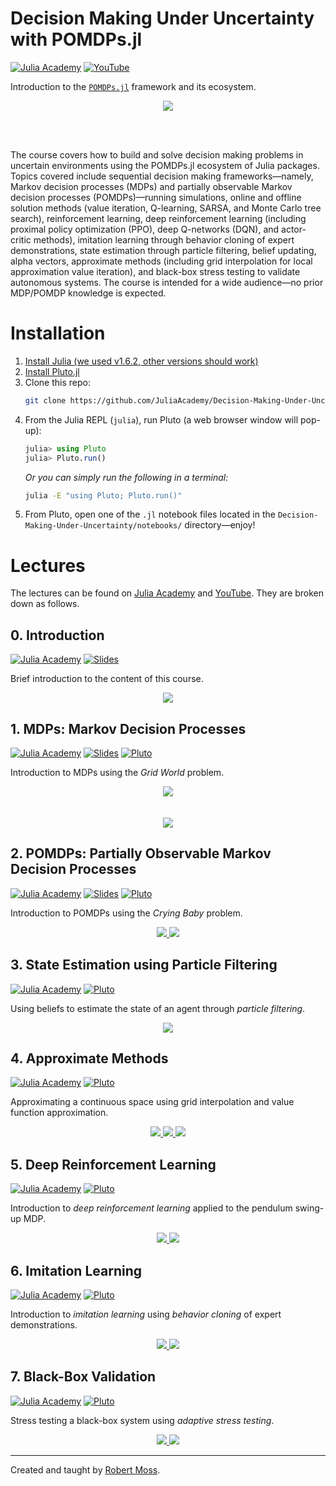 # Decision Making Under Uncertainty with POMDPs.jl

<!-- julia blue 4063D8
julia green 389826
julia purple 9558B2
julia red CB3C33 -->

[![Julia Academy](https://img.shields.io/badge/julia%20academy-POMDPs.jl-4063D8)](https://juliaacademy.com/courses/decision-making-under-uncertainty-with-pomdps-jl)
[![YouTube](https://img.shields.io/badge/youtube-POMDPs.jl-CB3C33)](https://www.youtube.com/playlist?list=PLP8iPy9hna6QPqk4N8eBk0oXzLrLbOtTA)


Introduction to the [`POMDPs.jl`](https://github.com/JuliaPOMDP/POMDPs.jl) framework and its ecosystem.

<kbd>
<p align="center">
  <a href="https://github.com/mossr/julia-tufte-beamer/blob/julia-academy/pomdps.jl/julia-academy-pomdps.pdf">
    <img src="./media/cover.svg"/>
  </a>
</p>
</kbd>

<br/>
<br/>

The course covers how to build and solve decision making problems in uncertain environments using the POMDPs.jl ecosystem of Julia packages. Topics covered include sequential decision making frameworks—namely, Markov decision processes (MDPs) and partially observable Markov decision processes (POMDPs)—running simulations, online and offline solution methods (value iteration, Q-learning, SARSA, and Monte Carlo tree search), reinforcement learning, deep reinforcement learning (including proximal policy optimization (PPO), deep Q-networks (DQN), and actor-critic methods), imitation learning through behavior cloning of expert demonstrations, state estimation through particle filtering, belief updating, alpha vectors, approximate methods (including grid interpolation for local approximation value iteration), and black-box stress testing to validate autonomous systems. The course is intended for a wide audience—no prior MDP/POMDP knowledge is expected.

# Installation
1. [Install Julia (we used v1.6.2, other versions should work)](https://julialang.org/downloads/)
1. [Install Pluto.jl](https://github.com/fonsp/Pluto.jl#installation)
1. Clone this repo:
    ```bash
    git clone https://github.com/JuliaAcademy/Decision-Making-Under-Uncertainty
    ```
1. From the Julia REPL (`julia`), run Pluto (a web browser window will pop-up):
    ```julia
    julia> using Pluto
    julia> Pluto.run()
    ```
    _Or you can simply run the following in a terminal:_
    ```bash
    julia -E "using Pluto; Pluto.run()"
    ```
1. From Pluto, open one of the `.jl` notebook files located in the `Decision-Making-Under-Uncertainty/notebooks/` directory—enjoy!

# Lectures

The lectures can be found on [Julia Academy](https://juliaacademy.com/courses/decision-making-under-uncertainty-with-pomdps-jl) and [YouTube](https://www.youtube.com/playlist?list=PLP8iPy9hna6QPqk4N8eBk0oXzLrLbOtTA). They are broken down as follows.

## 0. Introduction

[![Julia Academy](https://img.shields.io/badge/introduction-lecture-CB3C33)](https://youtu.be/yrC2O7T7aKU?list=PLP8iPy9hna6QPqk4N8eBk0oXzLrLbOtTA)
[![Slides](https://img.shields.io/badge/introduction-slides-9558B2)](https://github.com/mossr/julia-tufte-beamer/blob/julia-academy/pomdps.jl/julia-academy-pomdps-0-intro.pdf)

Brief introduction to the content of this course.

<kbd>
<p align="center">
  <a href="https://github.com/mossr/julia-tufte-beamer/blob/julia-academy/pomdps.jl/julia-academy-pomdps-0-intro.pdf">
    <img src="./media/problems-slide.svg"/>
  </a>
</p>
</kbd>


## 1. MDPs: Markov Decision Processes

[![Julia Academy](https://img.shields.io/badge/MDPs-lecture-CB3C33)](https://youtu.be/uHEjez97BvE?list=PLP8iPy9hna6QPqk4N8eBk0oXzLrLbOtTA)
[![Slides](https://img.shields.io/badge/MDPs-slides-9558B2)](https://github.com/mossr/julia-tufte-beamer/blob/julia-academy/pomdps.jl/julia-academy-pomdps-1-mdps.pdf)
[![Pluto](https://img.shields.io/badge/MDPs-notebook-389826)](https://htmlview.glitch.me/?https://github.com/JuliaAcademy/Decision-Making-Under-Uncertainty/blob/master/html/1-MDPs.jl.html)

Introduction to MDPs using the _Grid World_ problem.

<p align="center">
  <a href="https://htmlview.glitch.me/?https://github.com/JuliaAcademy/Decision-Making-Under-Uncertainty/blob/master/html/1-MDPs.jl.html">
    <img src="./notebooks/gifs/gridworld_vi_γ.gif"/>
    <br/>
    <br/>
    <br/>
    <img src="./media/gridworld-transition.svg"/>
  </a>
</p>


## 2. POMDPs: Partially Observable Markov Decision Processes

[![Julia Academy](https://img.shields.io/badge/POMDPs-lecture-CB3C33)](https://youtu.be/KDFzObtE6cs?list=PLP8iPy9hna6QPqk4N8eBk0oXzLrLbOtTA)
[![Slides](https://img.shields.io/badge/POMDPs-slides-9558B2)](https://github.com/mossr/julia-tufte-beamer/blob/julia-academy/pomdps.jl/julia-academy-pomdps-2-pomdps.pdf)
[![Pluto](https://img.shields.io/badge/POMDPs-notebook-389826)](https://htmlview.glitch.me/?https://github.com/JuliaAcademy/Decision-Making-Under-Uncertainty/blob/master/html/2-POMDPs.jl.html)

Introduction to POMDPs using the _Crying Baby_ problem.

<p align="center">
  <a href="https://htmlview.glitch.me/?https://github.com/JuliaAcademy/Decision-Making-Under-Uncertainty/blob/master/html/2-POMDPs.jl.html">
    <img src="./media/crying-baby.svg"/>
    <img src="./media/alpha-vectors.svg"/>
  </a>
</p>


## 3. State Estimation using Particle Filtering

[![Julia Academy](https://img.shields.io/badge/state%20estimation-lecture-CB3C33)](https://youtu.be/CRNYgxT39bQ?list=PLP8iPy9hna6QPqk4N8eBk0oXzLrLbOtTA)
[![Pluto](https://img.shields.io/badge/state%20estimation-notebook-389826)](https://htmlview.glitch.me/?https://github.com/JuliaAcademy/Decision-Making-Under-Uncertainty/blob/master/html/3-ParticleFilters.jl.html)

Using beliefs to estimate the state of an agent through _particle filtering_.

<p align="center">
  <a href="https://htmlview.glitch.me/?https://github.com/JuliaAcademy/Decision-Making-Under-Uncertainty/blob/master/html/3-ParticleFilters.jl.html">
    <img src="./notebooks/gifs/particle_filter.gif"/>
  </a>
</p>


## 4. Approximate Methods

[![Julia Academy](https://img.shields.io/badge/approximate%20methods-lecture-CB3C33)](https://youtu.be/hv2Vc8cU2YY?list=PLP8iPy9hna6QPqk4N8eBk0oXzLrLbOtTA)
[![Pluto](https://img.shields.io/badge/approximate%20methods-notebook-389826)](https://htmlview.glitch.me/?https://github.com/JuliaAcademy/Decision-Making-Under-Uncertainty/blob/master/html/4-Approximate-Methods.jl.html)

Approximating a continuous space using grid interpolation and value function approximation.

<p align="center">
  <a href="https://htmlview.glitch.me/?https://github.com/JuliaAcademy/Decision-Making-Under-Uncertainty/blob/master/html/4-Approximate-Methods.jl.html">
    <img src="./notebooks/gifs/mountaincar.gif"/>
    <img src="./media/discretized-grid.svg"/>
    <img src="./media/mountaincar-value-policy.svg"/>
  </a>
</p>


## 5. Deep Reinforcement Learning

[![Julia Academy](https://img.shields.io/badge/deep%20RL-lecture-CB3C33)](https://youtu.be/V1Py5AgTL7g?list=PLP8iPy9hna6QPqk4N8eBk0oXzLrLbOtTA)
[![Pluto](https://img.shields.io/badge/deep%20RL-notebook-389826)](https://htmlview.glitch.me/?https://github.com/JuliaAcademy/Decision-Making-Under-Uncertainty/blob/master/html/5-Deep-Reinforcement-Learning.jl.html)

Introduction to _deep reinforcement learning_ applied to the pendulum swing-up MDP.

<p align="center">
  <a href="https://htmlview.glitch.me/?https://github.com/JuliaAcademy/Decision-Making-Under-Uncertainty/blob/master/html/5-Deep-Reinforcement-Learning.jl.html">
    <img src="./notebooks/gifs/pendulum_ppo.gif"/>
    <img src="./media/deep-rl-curves.svg"/>
  </a>
</p>


## 6. Imitation Learning

[![Julia Academy](https://img.shields.io/badge/imitation%20learning-lecture-CB3C33)](https://youtu.be/0On85IIuXTA?list=PLP8iPy9hna6QPqk4N8eBk0oXzLrLbOtTA)
[![Pluto](https://img.shields.io/badge/imitation%20learning-notebook-389826)](https://htmlview.glitch.me/?https://github.com/JuliaAcademy/Decision-Making-Under-Uncertainty/blob/master/html/6-Imitation-Learning.jl.html)

Introduction to _imitation learning_ using _behavior cloning_ of expert demonstrations.

<p align="center">
  <a href="https://htmlview.glitch.me/?https://github.com/JuliaAcademy/Decision-Making-Under-Uncertainty/blob/master/html/6-Imitation-Learning.jl.html">
    <img src="./notebooks/gifs/pendulum-behavior-cloned.gif"/>
    <img src="./media/behavior-cloned-curves.svg"/>
  </a>
</p>


## 7. Black-Box Validation

[![Julia Academy](https://img.shields.io/badge/black&dash;box%20validation-lecture-CB3C33)](https://youtu.be/Q_38-vw5Pww?list=PLP8iPy9hna6QPqk4N8eBk0oXzLrLbOtTA)
[![Pluto](https://img.shields.io/badge/black&dash;box%20validation-notebook-389826)](https://htmlview.glitch.me/?https://github.com/JuliaAcademy/Decision-Making-Under-Uncertainty/blob/master/html/7-BlackBox-Validation.jl.html)

Stress testing a black-box system using _adaptive stress testing_.

<p align="center">
  <a href="https://htmlview.glitch.me/?https://github.com/JuliaAcademy/Decision-Making-Under-Uncertainty/blob/master/html/7-BlackBox-Validation.jl.html">
    <img src="./media/ast-reward.png"/>
    <img src="./media/ast.png"/>
  </a>
</p>


---
Created and taught by [Robert Moss](https://github.com/mossr).
